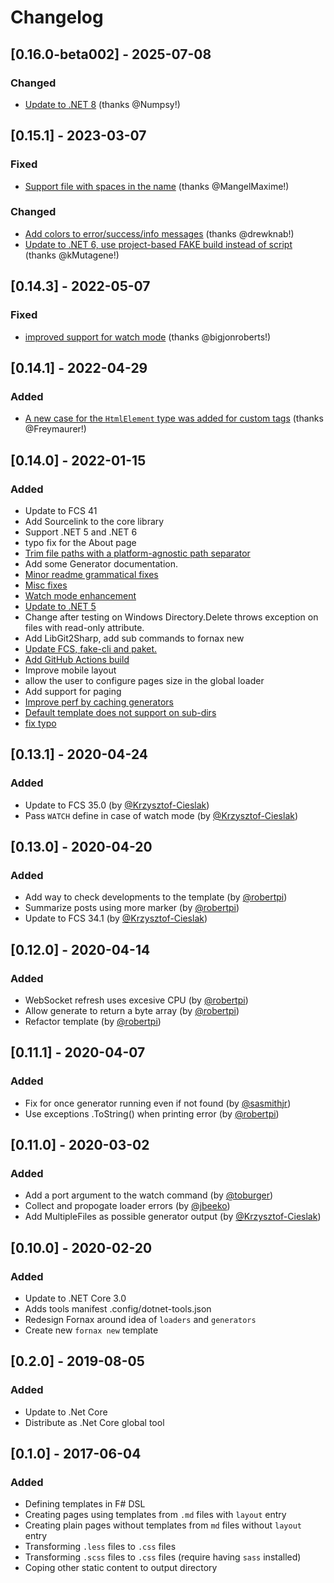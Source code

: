 # Changelog

## [0.16.0-beta002] - 2025-07-08

### Changed
- [Update to .NET 8](https://github.com/ionide/Fornax/pull/127) (thanks @Numpsy!)

## [0.15.1] - 2023-03-07

### Fixed
- [Support file with spaces in the name](https://github.com/ionide/Fornax/pull/116) (thanks @MangelMaxime!)

### Changed
- [Add colors to error/success/info messages](https://github.com/ionide/Fornax/pull/118) (thanks @drewknab!)
- [Update to .NET 6, use project-based FAKE build instead of script](https://github.com/ionide/Fornax/pull/122) (thanks @kMutagene!)

## [0.14.3] - 2022-05-07

### Fixed

- [improved support for watch mode](https://github.com/ionide/Fornax/pull/103) (thanks @bigjonroberts!)

## [0.14.1] - 2022-04-29

### Added

- [A new case for the `HtmlElement` type was added for custom tags](https://github.com/ionide/Fornax/pull/106) (thanks @Freymaurer!)

## [0.14.0] - 2022-01-15

### Added

- Update to FCS 41
- Add Sourcelink to the core library
- Support .NET 5 and .NET 6
- typo fix for the About page
- [Trim file paths with a platform-agnostic path separator](https://github.com/ionide/Fornax/pull/91)
- Add some Generator documentation.
- [Minor readme grammatical fixes](https://github.com/ionide/Fornax/pull/83)
- [Misc fixes](https://github.com/ionide/Fornax/pull/80)
- [Watch mode enhancement](https://github.com/ionide/Fornax/pull/79)
- [Update to .NET 5](https://github.com/ionide/Fornax/pull/78)
- Change after testing on Windows Directory.Delete throws exception on files with read-only attribute.
- Add LibGit2Sharp, add sub commands to fornax new
- [Update FCS, fake-cli and paket.](https://github.com/ionide/Fornax/pull/73)
- [Add GitHub Actions build](https://github.com/ionide/Fornax/pull/74)
- Improve mobile layout
- allow the user to configure pages size in the global loader
- Add support for paging
- [Improve perf by caching generators](https://github.com/ionide/Fornax/pull/65)
- [Default template does not support on sub-dirs](https://github.com/ionide/Fornax/pull/64)
- [fix typo](https://github.com/ionide/Fornax/pull/62)

## [0.13.1] - 2020-04-24

### Added
- Update to FCS 35.0 (by [@Krzysztof-Cieslak](https://github.com/Krzysztof-Cieslak))
- Pass `WATCH` define in case of watch mode (by [@Krzysztof-Cieslak](https://github.com/Krzysztof-Cieslak))

## [0.13.0] - 2020-04-20
### Added
- Add way to check developments to the template (by [@robertpi](https://github.com/robertpi))
- Summarize posts using more marker (by [@robertpi](https://github.com/robertpi))
- Update to FCS 34.1 (by [@Krzysztof-Cieslak](https://github.com/Krzysztof-Cieslak))

## [0.12.0] - 2020-04-14
### Added
- WebSocket refresh uses excesive CPU (by [@robertpi](https://github.com/robertpi))
- Allow generate to return a byte array (by [@robertpi](https://github.com/robertpi))
- Refactor template (by [@robertpi](https://github.com/robertpi))

## [0.11.1] - 2020-04-07
### Added
- Fix for once generator running even if not found (by [@sasmithjr](https://github.com/sasmithjr))
- Use exceptions .ToString() when printing error (by [@robertpi](https://github.com/robertpi))

## [0.11.0] - 2020-03-02
### Added
- Add a port argument to the watch command  (by [@toburger](https://github.com/toburger))
- Collect and propogate loader errors (by [@jbeeko](https://github.com/jbeeko))
- Add MultipleFiles as possible generator output (by [@Krzysztof-Cieslak](https://github.com/Krzysztof-Cieslak))

## [0.10.0] - 2020-02-20
### Added
- Update to .NET Core 3.0
- Adds tools manifest .config/dotnet-tools.json
- Redesign Fornax around idea of `loaders` and `generators`
- Create new `fornax new` template

## [0.2.0] - 2019-08-05
### Added
- Update to .Net Core
- Distribute as .Net Core global tool

## [0.1.0] - 2017-06-04
### Added
- Defining templates in F# DSL
- Creating pages using templates from `.md` files with `layout` entry
- Creating plain pages without templates from `md` files without `layout` entry
- Transforming `.less` files to `.css` files
- Transforming `.scss` files to `.css` files (require having `sass` installed)
- Coping other static content to output directory